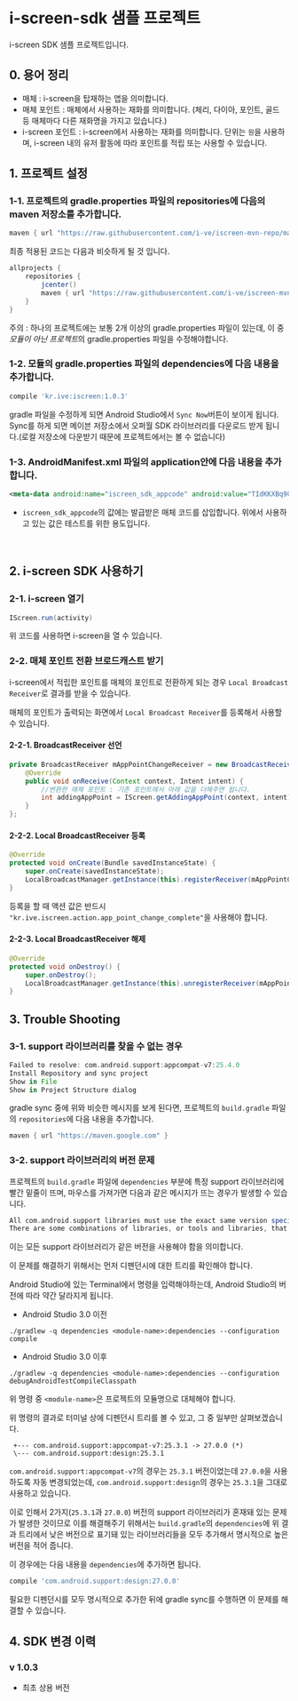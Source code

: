 # i-screen-sdk 샘플 프로젝트
i-screen SDK 샘플 프로젝트입니다.

## 0. 용어 정리

* 매체 : i-screen을 탑재하는 앱을 의미합니다.
* 매체 포인트 : 매체에서 사용하는 재화를 의미합니다. (체리, 다이아, 포인트, 골드 등 매체마다 다른 재화명을 가지고 있습니다.)
* i-screen 포인트 : i-screen에서 사용하는 재화를 의미합니다. 단위는 `원`을 사용하며, i-screen 내의 유저 활동에 따라 포인트를 적립 또는 사용할 수 있습니다.

## 1. 프로젝트 설정
### 1-1. 프로젝트의 gradle.properties 파일의 repositories에 다음의 maven 저장소를 추가합니다.
```groovy
maven { url "https://raw.githubusercontent.com/i-ve/iscreen-mvn-repo/master/releases" }
```

최종 적용된 코드는 다음과 비슷하게 될 것 입니다.
```groovy
allprojects {
    repositories {
        jcenter()
        maven { url "https://raw.githubusercontent.com/i-ve/iscreen-mvn-repo/master/releases" }
    }
}
```
주의 : 하나의 프로젝트에는 보통 2개 이상의 gradle.properties 파일이 있는데, 이 중 *모듈이 아닌 프로젝트*의 gradle.properties 파일을 수정해야합니다.

### 1-2. 모듈의 gradle.properties 파일의 dependencies에 다음 내용을 추가합니다.

```groovy
compile 'kr.ive:iscreen:1.0.3'
```
gradle 파일을 수정하게 되면 Android Studio에서 `Sync Now`버튼이 보이게 됩니다. 
Sync를 하게 되면 메이븐 저장소에서 오퍼월 SDK 라이브러리를 다운로드 받게 됩니다.(로컬 저장소에 다운받기 때문에 프로젝트에서는 볼 수 없습니다)

### 1-3. AndroidManifest.xml 파일의 application안에 다음 내용을 추가합니다.
```xml
<meta-data android:name="iscreen_sdk_appcode" android:value="TIdKKXBq9C" />
```
* `iscreen_sdk_appcode`의 값에는 발급받은 매체 코드를 삽입합니다. 위에서 사용하고 있는 값은 테스트를 위한 용도입니다.

  ​

## 2. i-screen SDK 사용하기
### 2-1. i-screen 열기

```java
IScreen.run(activity)
```

위 코드를 사용하면 i-screen을 열 수 있습니다.

### 2-2. 매체 포인트 전환 브로드캐스트 받기

i-screen에서 적립한 포인트를 매체의 포인트로 전환하게 되는 경우 `Local Broadcast Receiver`로 결과를 받을 수 있습니다.

매체의 포인트가 출력되는 화면에서 `Local Broadcast Receiver`를 등록해서 사용할 수 있습니다. 

#### 2-2-1. BroadcastReceiver 선언

```java
private BroadcastReceiver mAppPointChangeReceiver = new BroadcastReceiver() {
    @Override
    public void onReceive(Context context, Intent intent) {
        //변환한 매체 포인트 : 기존 포인트에서 아래 값을 더해주면 됩니다.
        int addingAppPoint = IScreen.getAddingAppPoint(context, intent);
    }
};
```

#### 2-2-2. Local BroadcastReceiver 등록

```java
@Override
protected void onCreate(Bundle savedInstanceState) {
    super.onCreate(savedInstanceState);
    LocalBroadcastManager.getInstance(this).registerReceiver(mAppPointChangeReceiver, new IntentFilter("kr.ive.iscreen.action.app_point_change_complete"));    
}
```
등록을 할 때 액션 값은 반드시 `"kr.ive.iscreen.action.app_point_change_complete"`을 사용해야 합니다.

#### 2-2-3. Local BroadcastReceiver 해제

```java
@Override
protected void onDestroy() {
    super.onDestroy();
    LocalBroadcastManager.getInstance(this).unregisterReceiver(mAppPointChangeReceiver);
}
```

## 3. Trouble Shooting

### 3-1. support 라이브러리를 찾을 수 없는 경우

```groovy
Failed to resolve: com.android.support:appcompat-v7:25.4.0
Install Repository and sync project
Show in File
Show in Project Structure dialog
```

gradle sync 중에 위와 비슷한 메시지를 보게 된다면, 프로젝트의 `build.gradle` 파일의 `repositories`에 다음 내용을 추가합니다.

```groovy
maven { url "https://maven.google.com" }
```

### 3-2. support 라이브러리의 버전 문제

프로젝트의 `build.gradle` 파일에 `dependencies` 부분에 특정 support 라이브러리에 빨간 밑줄이 뜨며, 마우스를 가져가면 다음과 같은 메시지가 뜨는 경우가 발생할 수 있습니다.

```groovy
All com.android.support libraries must use the exact same version specification (mixing versions can lead to runtime crashes). Found versions 27.0.0, 25.3.1. Examples include com.android.support:animated-vector-drawable:27.0.0 and com.android.support:design:25.3.1 less... (⌘F1) 
There are some combinations of libraries, or tools and libraries, that are incompatible, or can lead to bugs. One such incompatibility is compiling with a version of the Android support libraries that is not the latest version (or in particular, a version lower than your targetSdkVersion.)
```

이는 모든 support 라이브러리가 같은 버전을 사용해야 함을 의미합니다.

이 문제를 해결하기 위해서는 먼저 디펜던시에 대한 트리를 확인해야 합니다.

Android Studio에 있는 Terminal에서 명령을 입력해야하는데, Android Studio의 버전에 따라 약간 달라지게 됩니다.

* Android Studio 3.0 이전

```shell
./gradlew -q dependencies <module-name>:dependencies --configuration compile
```

* Android Studio 3.0 이후

```shell
./gradlew -q dependencies <module-name>:dependencies --configuration debugAndroidTestCompileClasspath
```

위 명령 중 `<module-name>`은 프로젝트의 모듈명으로 대체해야 합니다.

위 명령의 결과로 터미널 상에 디펜던시 트리를 볼 수 있고, 그 중 일부만 살펴보겠습니다.

```shell
 +--- com.android.support:appcompat-v7:25.3.1 -> 27.0.0 (*)
 \--- com.android.support:design:25.3.1
```

`com.android.support:appcompat-v7`의 경우는 `25.3.1` 버전이었는데 `27.0.0`을 사용하도록 자동 변경되었는데, `com.android.support:design`의 경우는 `25.3.1`을 그대로 사용하고 있습니다.

이로 인해서 2가지(`25.3.1`과 `27.0.0`) 버전의 support 라이브러리가 혼재돼 있는 문제가 발생한 것이므로 이를 해결해주기 위해서는 `build.gradle`의 `dependencies`에 위 결과 트리에서 낮은 버전으로 표기돼 있는 라이브러리들을 모두 추가해서 명시적으로 높은 버전을 적어 줍니다.

이 경우에는 다음 내용을 `dependencies`에 추가하면 됩니다.

```groovy
compile 'com.android.support:design:27.0.0'
```

필요한 디펜던시를 모두 명시적으로 추가한 뒤에 gradle sync를 수행하면 이 문제를 해결할 수 있습니다.

## 4. SDK 변경 이력

### v 1.0.3

* 최초 상용 버전